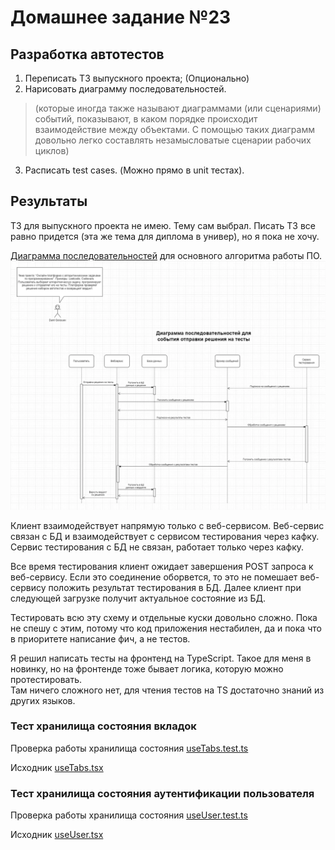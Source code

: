 # Домашнее задание №23
## Разработка автотестов

1. Переписать ТЗ выпускного проекта; (Опционально)
2. Нарисовать диаграмму последовательностей.
> (которые иногда также называют диаграммами (или сценариями) событий, показывают, в каком порядке происходит взаимодействие между объектами. С помощью таких диаграмм довольно легко составлять незамысловатые сценарии рабочих циклов)
3. Расписать test cases. (Можно прямо в unit тестах).


## Результаты

ТЗ для выпускного проекта не имею. Тему сам выбрал. 
Писать ТЗ все равно придется (эта же тема для диплома в универ), но я пока не хочу.

[Диаграмма последовательностей](sc-sequence.webp) для основного алгоритма работы ПО.  
![sc-sequence.webp](sc-sequence.webp)

Клиент взаимодействует напрямую только с веб-сервисом. 
Веб-сервис связан с БД и взаимодействует с сервисом тестирования через кафку.  
Сервис тестирования с БД не связан, работает только через кафку. 

Все время тестирования клиент ожидает завершения POST запроса к веб-сервису. 
Если это соединение оборвется, то это не помешает веб-сервису положить результат тестирования в БД. 
Далее клиент при следующей загрузке получит актуальное состояние из БД. 

Тестировать всю эту схему и отдельные куски довольно сложно. Пока не спешу с этим, потому что код приложения нестабилен, да и пока что в приоритете написание фич, а не тестов.

Я решил написать тесты на фронтенд на TypeScript. Такое для меня в новинку, но на фронтенде тоже бывает логика, которую можно протестировать.  
Там ничего сложного нет, для чтения тестов на TS достаточно знаний из других языков.    

### Тест хранилища состояния вкладок
Проверка работы хранилища состояния [useTabs.test.ts](https://github.com/kemper0110/supreme-code/blob/master/frontend/tests/useTabs.test.ts)

Исходник [useTabs.tsx](https://github.com/kemper0110/supreme-code/blob/master/frontend/src/store/useTabs.tsx)


### Тест хранилища состояния аутентификации пользователя
Проверка работы хранилища состояния [useUser.test.ts](https://github.com/kemper0110/supreme-code/blob/master/frontend/tests/useUser.test.ts)

Исходник [useUser.tsx](https://github.com/kemper0110/supreme-code/blob/master/frontend/src/store/useUser.tsx)